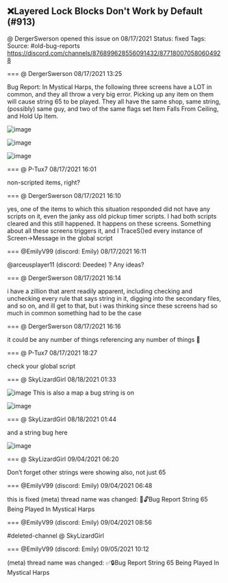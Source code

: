 ## ❌Layered Lock Blocks Don't Work by Default (#913)
@ DergerSwerson opened this issue on 08/17/2021
Status: fixed
Tags: 
Source: #old-bug-reports https://discord.com/channels/876899628556091432/877180070580604928


=== @ DergerSwerson 08/17/2021 13:25

Bug Report: In Mystical Harps, the following three screens have a LOT in common, and they all throw a very big error. Picking up any item on them will cause string 65 to be played. They all have the same shop, same string, (possibly) same guy, and two of the same flags set Item Falls From Ceiling, and Hold Up Item.

![image](https://cdn.discordapp.com/attachments/877180070580604928/877181361620934686/unknown.png?ex=65e71d4d&is=65d4a84d&hm=7f3b8323a729c55e6f8b53d74a143927f37c08cecb59beea9cb60f8d989d9e46&)

![image](https://cdn.discordapp.com/attachments/877180070580604928/877181397645811722/unknown.png?ex=65e71d56&is=65d4a856&hm=0b90456410f48dbca336d4c1b96272ffa7a6746258fdcc254f90b7525072fc63&)

![image](https://cdn.discordapp.com/attachments/877180070580604928/877181424720039966/unknown.png?ex=65e71d5c&is=65d4a85c&hm=e3cc31b892918e9274e45468886b391450e82f6ea3a1601c0fc89be78d077895&)

=== @ P-Tux7 08/17/2021 16:01

non-scripted items, right?

=== @ DergerSwerson 08/17/2021 16:10

yes, one of the items to which this situation responded did not have any scripts on it, even the janky ass old pickup timer scripts. I had both scripts cleared and this still happened. It happens on these screens. Something about all these screens triggers it, and I TraceS()ed every instance of Screen->Message in the global script

=== @EmilyV99 (discord: Emily) 08/17/2021 16:11

@arceusplayer11 (discord: Deedee) ? Any ideas?

=== @ DergerSwerson 08/17/2021 16:14

i have a zillion that arent readily apparent, including checking and unchecking every rule that says string in it,  digging into the secondary files, and so on, and ill get to that, but i was thinking since these screens had so much in common something had to be the case

=== @ DergerSwerson 08/17/2021 16:16

it could be any number of things referencing any number of things 🥵

=== @ P-Tux7 08/17/2021 18:27

check your global script

=== @ SkyLizardGirl 08/18/2021 01:33


![image](https://cdn.discordapp.com/attachments/877180070580604928/877364524020297748/unknown.png?ex=65e7c7e3&is=65d552e3&hm=8514c635d20be9f36c61ffd963b17e127c3823294d576fe2c2100482e768e618&)
This is also a map a bug string is on

![image](https://cdn.discordapp.com/attachments/877180070580604928/877364840245633035/unknown.png?ex=65e7c82e&is=65d5532e&hm=9f383db8b41665bd4262ec0a01884889df950642a68765cef044bee881deeb7c&)

=== @ SkyLizardGirl 08/18/2021 01:44

and a string bug here

![image](https://cdn.discordapp.com/attachments/877180070580604928/877367229686095962/unknown.png?ex=65e7ca68&is=65d55568&hm=ae652b94cc191af134c80a8acf2571537ec9d7de8a5667a9b7ecd5c8150e3ec9&)

=== @ SkyLizardGirl 09/04/2021 06:20

Don’t forget other strings were showing also, not just 65

=== @EmilyV99 (discord: Emily) 09/04/2021 06:48

this is fixed
(meta) thread name was changed: 💊🔓Bug Report String 65 Being Played In Mystical Harps

=== @EmilyV99 (discord: Emily) 09/04/2021 08:56

#deleted-channel @ SkyLizardGirl

=== @EmilyV99 (discord: Emily) 09/05/2021 10:12

(meta) thread name was changed: ✅🔒Bug Report String 65 Being Played In Mystical Harps
